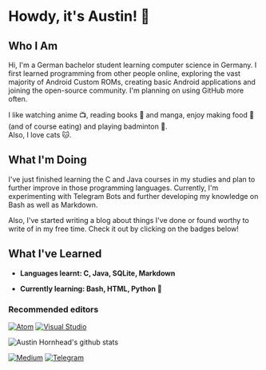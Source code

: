 # Howdy, it's Austin! 🤙

## Who I Am

Hi, I'm a German bachelor student learning computer science in Germany. I first learned programming from other people online, exploring the vast majority of Android Custom ROMs, creating basic Android applications and joining the open-source community. I'm planning on using GitHub more often. 

I like watching anime :tv:, reading books :book: and manga, enjoy making food 🍝 (and of course eating) and playing badminton :badminton:.\
Also, I love cats :cat:.

## What I'm Doing

I've just finished learning the C and Java courses in my studies and plan to further improve in those programming languages. Currently, I'm experimenting with Telegram Bots and further developing my knowledge on Bash as well as Markdown.

Also, I've started writing a blog about things I've done or found worthy to write of in my free time. Check it out by clicking on the badges below! 

## What I've Learned

- **Languages learnt: C, Java, SQLite, Markdown**
 
- **Currently learning: Bash, HTML, Python :snake:**

### Recommended editors
[![Atom](https://img.shields.io/badge/atom-28b463.svg?style=for-the-badge&logo=atom)](https://atom.io/)
[![Visual Studio](https://img.shields.io/badge/VisualStudioCode-1da1f2.svg?style=for-the-badge&logo=visual-studio-code)](https://vscodium.com/)

![Austin Hornhead's github stats](https://github-readme-stats.vercel.app/api?username=marchingon12&show_icons=true&theme=dark)

[![Medium](https://img.shields.io/badge/medium-black.svg?style=for-the-badge&logo=medium)](https://medium.com/@austinsama_12)
[![Telegram](https://img.shields.io/badge/telegram-1b77FF.svg?style=for-the-badge&logo=telegram)](https://t.me/BlogByAustinSama)


<!--
**marchingon12/marchingon12** is a ✨ _special_ ✨ repository because its `README.md` (this file) appears on your GitHub profile.

Here are some ideas to get you started:

- 🔭 I’m currently working on ...
- 🌱 I’m currently learning ...
- 👯 I’m looking to collaborate on ...
- 🤔 I’m looking for help with ...
- 💬 Ask me about ...
- 📫 How to reach me: ...
- 😄 Pronouns: ...
- ⚡ Fun fact: ...
-->

